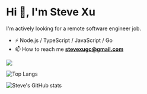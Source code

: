 # Hi 👋, I'm Steve Xu

I'm actively looking for a remote software engineer job.

- ⚡ Node.js / TypeScript / JavaScript / Go
- 📫 How to reach me **stevexugc@gmail.com**

![](https://komarev.com/ghpvc/?username=nusr&color=green)

![Top Langs](https://github-readme-stats.vercel.app/api/top-langs/?username=nusr&langs_count=8&layout=compact)

![Steve's GitHub stats](https://github-readme-stats.vercel.app/api?username=nusr&show_icons=true&theme=radical)

<!--START_SECTION:waka-->
<!--END_SECTION:waka-->
